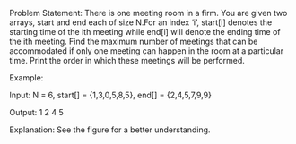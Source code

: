 Problem Statement: There is one meeting room in a firm. You are given two arrays, start and end each of size N.For an index ‘i’, start[i] denotes the starting time of the ith meeting while end[i]  will denote the ending time of the ith meeting. Find the maximum number of meetings that can be accommodated if only one meeting can happen in the room at a  particular time. Print the order in which these meetings will be performed.

Example:

Input:  N = 6,  start[] = {1,3,0,5,8,5}, end[] =  {2,4,5,7,9,9}

Output: 1 2 4 5

Explanation: See the figure for a better understanding. 
